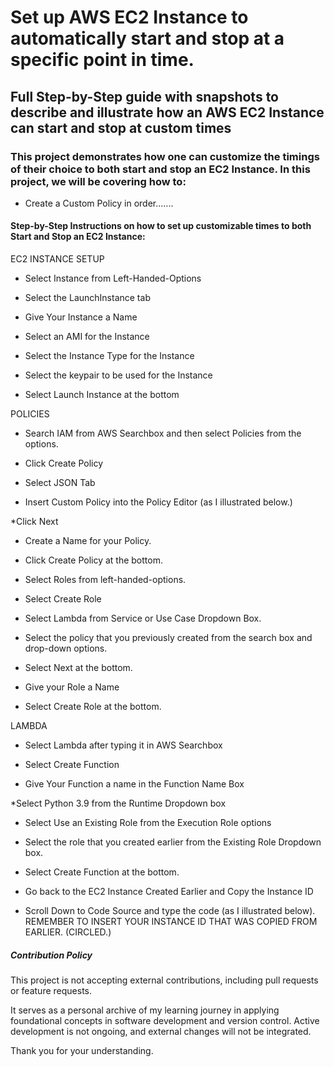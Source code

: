 # Set up AWS EC2 Instance to automatically start and stop at a specific point in time.

## Full Step-by-Step guide with snapshots to describe and illustrate how an AWS EC2 Instance can start and stop at custom times

### This project demonstrates how one can customize the timings of their choice to both start and stop an EC2 Instance.  In this project, we will be covering how to:

* Create a Custom Policy in order.......



#### Step-by-Step Instructions on how to set up customizable times to both Start and Stop an EC2 Instance:
EC2 INSTANCE SETUP

* Select Instance from Left-Handed-Options

* Select the LaunchInstance tab

* Give Your Instance a Name

* Select an AMI for the Instance

* Select the Instance Type for the Instance

* Select the keypair to be used for the Instance

* Select Launch Instance at the bottom



POLICIES
* Search IAM from AWS Searchbox and then select Policies from the options.

* Click Create Policy

* Select JSON Tab

* Insert Custom Policy into the Policy Editor (as I illustrated below.)

*Click Next


* Create a Name for your Policy.


* Click Create Policy at the bottom.


* Select Roles from left-handed-options.


* Select Create Role


* Select Lambda from Service or Use Case Dropdown Box.

* Select the policy that you previously created from the search box and drop-down options.


* Select Next at the bottom.


* Give your Role a Name


* Select Create Role at the bottom.




LAMBDA

* Select Lambda after typing it in AWS Searchbox

* Select Create Function

* Give Your Function a name in the Function Name Box

*Select Python 3.9 from the Runtime Dropdown box

* Select Use an Existing Role from the Execution Role options

* Select the role that you created earlier from the Existing Role Dropdown box.

* Select Create Function at the bottom.


* Go back to the EC2 Instance Created Earlier and Copy the Instance ID 


*  Scroll Down to Code Source and type the code (as I illustrated below). REMEMBER TO INSERT YOUR INSTANCE ID THAT WAS COPIED FROM EARLIER. (CIRCLED.)


 














##### Contribution Policy

This project is not accepting external contributions, including pull requests or feature requests.

It serves as a personal archive of my learning journey in applying foundational concepts in software development and version control. Active development is not ongoing, and external changes will not be integrated.

Thank you for your understanding.
